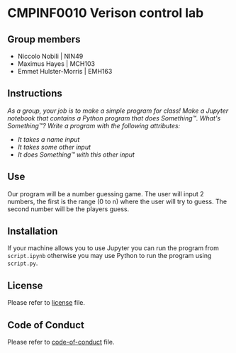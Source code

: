 # CMPINF0010 Verison control lab

## Group members

- Niccolo Nobili | NIN49
- Maximus Hayes | MCH103
- Emmet Hulster-Morris | EMH163

## Instructions

_As a group, your job is to make a simple program for class! Make a Jupyter notebook that contains a Python program that does Something™. What's Something™? Write a program with the following attributes:_
- _It takes a name input_
- _It takes some other input_
- _It does Something™ with this other input_

## Use
Our program will be a number guessing game. The user will input 2 numbers, the first is the range (0 to n) where the user will try to guess. The second number will be the players guess.

## Installation

If your machine allows you to use Jupyter you can run the program from `script.ipynb` otherwise you may use Python to run the program using `script.py`.

## License 

Please refer to [license](LICENSE.md) file.

## Code of Conduct

Please refer to [code-of-conduct](CODE-OF-CONDUCT.md) file.